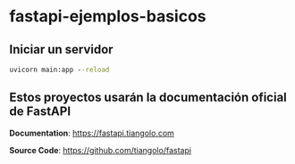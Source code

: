 # fastapi-ejemplos-basicos

## Iniciar un servidor

```cmd
uvicorn main:app --reload
```

## Estos proyectos usarán la documentación oficial de FastAPI

**Documentation**: <a href="https://fastapi.tiangolo.com" target="_blank">https://fastapi.tiangolo.com</a>

**Source Code**: <a href="https://github.com/tiangolo/fastapi" target="_blank">https://github.com/tiangolo/fastapi</a>

